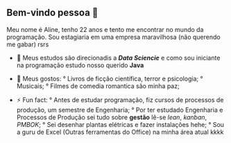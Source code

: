 ## Bem-vindo pessoa 👋

Meu nome é Aline, tenho 22 anos e tento me encontrar no mundo da programação. Sou estagiaria em uma empresa maravilhosa (não querendo me gabar) rsrs

- 🌱 Meus estudos são direcionadis a **_Data Sciencie_** e como sou iniciante na programação estudo nosso querido **Java**

- 💬 Meus gostos:
° Livros de ficção científica, terror e psicologia;
° Musicais;
° Filmes de comedia romantica são minha paz;


- ⚡ Fun fact: 
° Antes de estudar programação, fiz cursos de processos de produção, um semestre de Engenharia;
° Por ter estudado Engenharia e Processos de Produção sei tudo sobre **gestão** lê-se *lean*, *kanban*, *PMBOK*;
° Sei desenhar plantas elétricas e fazer instalações hehe;
° Sou a guru de Excel (Outras ferramentas do Office) na minha área atual kkkk
